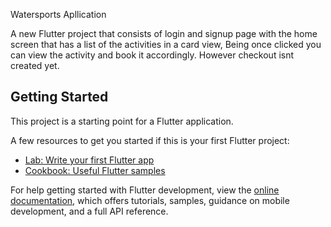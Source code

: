 Watersports Apllication

A new Flutter project that consists of login and signup page with the home screen that has a list of the activities in a card view, Being once clicked you can view the activity and book it accordingly. However checkout isnt created yet.

## Getting Started

This project is a starting point for a Flutter application.

A few resources to get you started if this is your first Flutter project:

- [Lab: Write your first Flutter app](https://docs.flutter.dev/get-started/codelab)
- [Cookbook: Useful Flutter samples](https://docs.flutter.dev/cookbook)

For help getting started with Flutter development, view the
[online documentation](https://docs.flutter.dev/), which offers tutorials,
samples, guidance on mobile development, and a full API reference.

